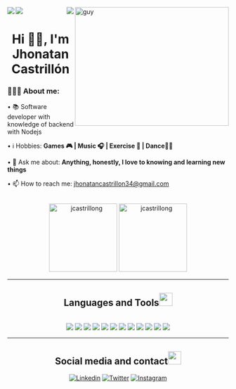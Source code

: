 <img align="right" height="270px" width="350" alt="guy" src="https://i.pinimg.com/originals/e4/26/70/e426702edf874b181aced1e2fa5c6cde.gif" /></a>

<img align="right" src="https://gpvc.arturio.dev/jcastrillong">
<img align="left" src="https://img.shields.io/github/followers/jcastrillong?label=Follow&style=social">
<img align="left" src="https://img.shields.io/twitter/follow/jcastrillong_?label=Follow">
<br>

<h1 align="center">Hi 👋🏽, I'm Jhonatan Castrillón</h1>

<div>
    <h3>👨🏽‍💻 About me:</h3>
        <p>• 📚 Software developer with knowledge of backend with Nodejs</p>
        <p>• ℹ️ Hobbies: <b>Games 🎮 | Music 🎧 | Exercise 🏃 | Dance🕺🏼</b></p>
        <p>• 💬 Ask me about: <b>Anything, honestly, I love to knowing and learning new things</b></p>
        <p>• 📫 How to reach me: <a href="mailto:jhonatancastrillon34@gmail.com">jhonatancastrillon34@gmail.com</a>
</div>
<br>

<div align="center">
    <img height="155em" src="https://github-readme-stats.vercel.app/api?username=jcastrillong&show_icons=true&theme=slateorange&title_color=1f1396&text_color=0c0c0c&icon_color=0c0c0c&locale=en&hide_border=true&bg_color=bbb8b2" alt="jcastrillong" />
    <img height="155em" src="https://github-readme-stats.vercel.app/api/top-langs?username=jcastrillong&show_icons=true&theme=slateorange&title_color=1f1396&text_color=0c0c0c&icon_color=0c0c0c&layout=compact&hide_border=true&bg_color=bbb8b2" alt="jcastrillong" />
</div>

---
<h2 align="center">Languages and Tools<img src="https://media.giphy.com/media/iY8CRBdQXODJSCERIr/giphy.gif" width="30px"></h2>
<br>
<div align="center">
    <img src="https://img.shields.io/static/v1?label=&message=HTML5&color=%23E34F26&style=for-the-badge&logo=html5&logoColor=whitesmoke">
    <img src="https://img.shields.io/static/v1?label=&message=CSS3&color=%231572B6&style=for-the-badge&logo=css3&logoColor=whitesmoke">
    <img src="https://img.shields.io/static/v1?label=&message=Javascript&color=%23F7DF1E&style=for-the-badge&logo=javascript&logoColor=grey">
    <img src="https://img.shields.io/badge/Java-ED8B00?style=for-the-badge&logo=java&logoColor=white">
    <img src="https://img.shields.io/badge/Python-14354C?style=for-the-badge&logo=python&logoColor=white">
    <img src="https://img.shields.io/badge/Node.js-339933?style=for-the-badge&logo=nodedotjs&logoColor=white">
    <img src="https://img.shields.io/badge/Express.js-000000?style=for-the-badge&logo=express&logoColor=white">
    <img src="https://img.shields.io/badge/npm-CB3837?style=for-the-badge&logo=npm&logoColor=white">
    <img src="https://img.shields.io/badge/Git-F05032?style=for-the-badge&logo=git&logoColor=white">
    <img src="https://img.shields.io/static/v1?label=&message=GITHUB&color=%23181717&style=for-the-badge&logo=github&logoColor=whitesmoke">
    <img src="https://img.shields.io/badge/Visual_Studio_Code-0078D4?style=for-the-badge&logo=visual%20studio%20code&logoColor=white">
    <img src="https://img.shields.io/badge/Postman-FF6C37?style=for-the-badge&logo=Postman&logoColor=white">
</div>

---
<h2 align="center">Social media and contact<img src="https://media.giphy.com/media/iY8CRBdQXODJSCERIr/giphy.gif" width="30px"></h2>
<div align="center">
  <a href="https://www.linkedin.com/in/jcastrillong/" target="_blank"><img src="https://img.shields.io/static/v1?label=&message=Linkedin&color=0A66C2&style=for-the-badge&logo=linkedin&logoColor=whitesmoke" alt="Linkedin"></a>
  <a href="https://twitter.com/jcastrillong_"><img src="https://img.shields.io/badge/Twitter-1DA1F2?style=for-the-badge&logo=twitter&logoColor=white" alt="Twitter" /></a>
  <a href="https://www.instagram.com/jcastrillong/" target="_blank"><img src="https://img.shields.io/static/v1?label=&message=Instagram&color=lightpink&style=for-the-badge&logo=instagram&logoColor=black" alt="Instagram"></a>
</div>

<!---
JhonatanCastrillon/JhonatanCastrillon is a ✨ special ✨ repository because its `README.md` (this file) appears on your GitHub profile.
You can click the Preview link to take a look at your changes.
--->
